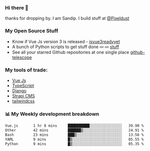 ### Hi there 👋

thanks for dropping by.
I am Sandip. I build stuff at [@Pixeldust](github.com/pixeldust-in/)

###  **My Open Source Stuff**

 - Know if Vue Js version 3 is released -  [isvue3readyyet](https://github.com/sandiprb/isvue3readyyet)
 - A bunch of Python scripts to get stuff done 💤 💤 [stuff](https://github.com/sandiprb/stuff)
 - See all your starred Github repositories at one single place [github-telescope](https://github.com/sandiprb/github-telescope)



###  **My tools of trade:**
 - [Vue Js](https://github.com/vuejs/vue/)
 - [TypeScript](https://github.com/microsoft/TypeScript)
 - [Django](github.com/django/django)
 - [Strapi CMS](github.com/strapi/strapi)
 - [tailwindcss](https://github.com/tailwindlabs/tailwindcss)


###  📊 **My Weekly development breakdown**
<!--START_SECTION:waka-->

```txt
Vue.js       1 hr 8 mins     ██████████░░░░░░░░░░░░░░░   39.90 %
Other        42 mins         ██████▒░░░░░░░░░░░░░░░░░░   24.91 %
Bash         23 mins         ███▒░░░░░░░░░░░░░░░░░░░░░   13.56 %
YAML         9 mins          █▒░░░░░░░░░░░░░░░░░░░░░░░   05.55 %
Python       9 mins          █▒░░░░░░░░░░░░░░░░░░░░░░░   05.35 %
```

<!--END_SECTION:waka-->
